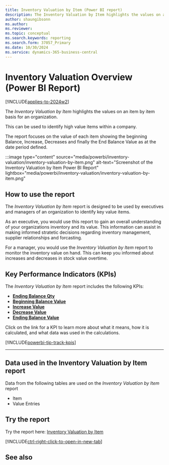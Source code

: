 ```yaml
---
title: Inventory Valuation by Item (Power BI report)
description: The Inventory Valuation by Item highlights the values on an item by item basis for an organization.
author: shaungibsonn
ms.author: 
ms.reviewer: 
ms.topic: conceptual
ms.search.keywords: reporting
ms.search.form: 37057_Primary
ms.date: 10/30/2024
ms.service: dynamics-365-business-central
---
```


# Inventory Valuation Overview (Power BI Report)
[!INCLUDE[applies-to-2024w2](includes/applies-to-2024w2.md)]


The *Inventory Valuation by Item* highlights the values on an item by item basis for an organization. 

This can be used to identify high value items within a company.

The report focuses on the value of each item showing the beginning Balance, Increase, Decreases and finally the End Balance Value as at the date period defined. 

:::image type="content" source="media/powerbi/inventory-valuation/inventory-valuation-by-item.png" alt-text="Screenshot of the Inventory Valuation by Item Power BI Report" lightbox="media/powerbi/inventory-valuation/inventory-valuation-by-item.png"

## How to use the report

The *Inventory Valuation by Item* report is designed to be used by executives and managers of an organization to identify key value items. 

As an executive, you would use this report to gain an overall understanding of your organizations inventory and its value. This information can assist in making informed stratetic decisions regarding inventory management, supplier relationships and forcasting.

For a manager, you would use the *Inventory Valuation by Item* report to monitor the inventory value on hand. This can keep you informed about increases and decreases in stock value overtime.

## Key Performance Indicators (KPIs)

The *Inventory Valuation by Item* report includes the following KPIs:

- [**Ending Balance Qty**](###)
- [**Beginning Balance Value**](###)
- [**Increase Value**](###)
- [**Decrease Value**](###)
- [**Ending Balance Value**](###)

Click on the link for a KPI to learn more about what it means, how it is calculated, and what data was used in the calculations.

[!INCLUDE[powerbi-tip-track-kpis](includes/powerbi-tip-track-kpis.md)]

---
## Data used in the Inventory Valuation by Item report

Data from the following tables are used on the *Inventory Valuation by Item* report
- Item 
- Value Entries

## Try the report

Try the report here: [Inventory Valuation by Item](https://businesscentral.dynamics.com?page=37057)

[!INCLUDE[ctrl-right-click-to-open-in-new-tab](includes/ctrl-right-click-to-open-in-new-tab.md)]


## See also